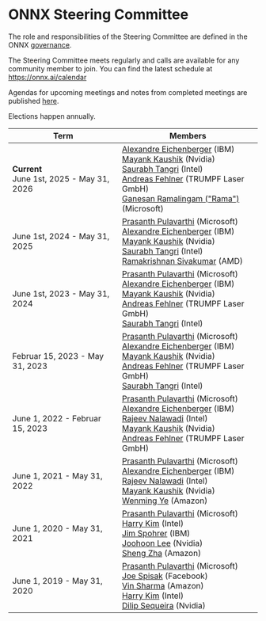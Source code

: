# ONNX Steering Committee

The role and responsibilities of the Steering Committee are defined in the ONNX [governance](https://github.com/onnx/onnx/tree/main/community#steering-committee).

The Steering Committee meets regularly and calls are available for any community member to join. You can find the latest schedule at https://onnx.ai/calendar

Agendas for upcoming meetings and notes from completed meetings are published [here](meeting-notes).

Elections happen annually.

| Term | Members |
| ---- | ------- |
| **Current**<br>June 1st, 2025 - May 31, 2026 | [Alexandre Eichenberger](https://github.com/AlexandreEichenberger) (IBM)<br>[Mayank Kaushik](https://github.com/mk-nvidia) (Nvidia)<br>[Saurabh Tangri](https://www.linkedin.com/in/saurabhtangri/) (Intel)<br>[Andreas Fehlner](https://github.com/andife) (TRUMPF Laser GmbH)<br>[Ganesan Ramalingam ("Rama")](https://github.com/gramalingam) (Microsoft)|
| June 1st, 2024 - May 31, 2025 | [Prasanth Pulavarthi](https://github.com/prasanthpul) (Microsoft)<br>[Alexandre Eichenberger](https://github.com/AlexandreEichenberger) (IBM)<br>[Mayank Kaushik](https://github.com/mk-nvidia) (Nvidia)<br>[Saurabh Tangri](https://www.linkedin.com/in/saurabhtangri/) (Intel)<br>[Ramakrishnan Sivakumar](https://github.com/ramkrishna2910) (AMD) |
| June 1st, 2023 - May 31, 2024 | [Prasanth Pulavarthi](https://github.com/prasanthpul) (Microsoft)<br>[Alexandre Eichenberger](https://github.com/AlexandreEichenberger) (IBM)<br>[Mayank Kaushik](https://github.com/mk-nvidia) (Nvidia)<br>[Andreas Fehlner](https://github.com/andife) (TRUMPF Laser GmbH)<br>[Saurabh Tangri](https://www.linkedin.com/in/saurabhtangri/) (Intel) |
| Februar 15, 2023 - May 31, 2023 | [Prasanth Pulavarthi](https://github.com/prasanthpul) (Microsoft)<br>[Alexandre Eichenberger](https://github.com/AlexandreEichenberger) (IBM)<br>[Mayank Kaushik](https://github.com/mk-nvidia) (Nvidia)<br>[Andreas Fehlner](https://github.com/andife) (TRUMPF Laser GmbH) <br>[Saurabh Tangri](https://www.linkedin.com/in/saurabhtangri/) (Intel) |
| June 1, 2022 - Februar 15, 2023 | [Prasanth Pulavarthi](https://github.com/prasanthpul) (Microsoft)<br>[Alexandre Eichenberger](https://github.com/AlexandreEichenberger) (IBM)<br>[Rajeev Nalawadi](https://github.com/rajeevnalawadi) (Intel)<br>[Mayank Kaushik](https://github.com/mk-nvidia) (Nvidia)<br>[Andreas Fehlner](https://github.com/andife) (TRUMPF Laser GmbH) |
| June 1, 2021 - May 31, 2022 | [Prasanth Pulavarthi](https://github.com/prasanthpul) (Microsoft)<br>[Alexandre Eichenberger](https://github.com/AlexandreEichenberger) (IBM)<br>[Rajeev Nalawadi](https://github.com/rajeevnalawadi) (Intel)<br>[Mayank Kaushik](https://github.com/mk-nvidia) (Nvidia)<br>[Wenming Ye](https://github.com/wenming) (Amazon) |
| June 1, 2020 - May 31, 2021 | [Prasanth Pulavarthi](https://github.com/prasanthpul) (Microsoft)<br>[Harry Kim](https://github.com/harryskim) (Intel)<br>[Jim Spohrer](https://github.com/jimspohrer) (IBM)<br>[Joohoon Lee](https://github.com/joohoon) (Nvidia)<br>[Sheng Zha](https://github.com/szha) (Amazon) |
| June 1, 2019 - May 31, 2020 |[Prasanth Pulavarthi](https://github.com/prasanthpul) (Microsoft)<br>[Joe Spisak](https://github.com/jspisak) (Facebook)<br>[Vin Sharma](https://github.com/ciphr) (Amazon)<br>[Harry Kim](https://github.com/harryskim) (Intel)<br>[Dilip Sequeira](https://github.com/DilipSequeira) (Nvidia) |
